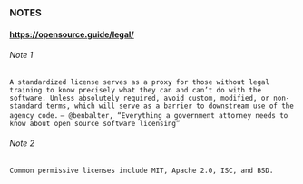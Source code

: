 ### NOTES

#### https://opensource.guide/legal/
###### Note 1
```A standardized license serves as a proxy for those without legal training to know precisely what they can and can’t do with the software. Unless absolutely required, avoid custom, modified, or non-standard terms, which will serve as a barrier to downstream use of the agency code.```
```— @benbalter, “Everything a government attorney needs to know about open source software licensing” ```
###### Note 2
``` Common permissive licenses include MIT, Apache 2.0, ISC, and BSD. ```

